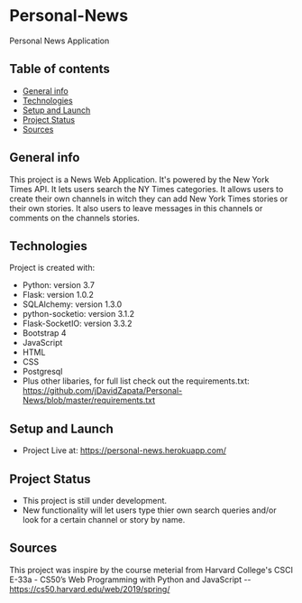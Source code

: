 # Personal-News
Personal News Application

## Table of contents
* [General info](#general-info)
* [Technologies](#technologies)
* [Setup and Launch](#setup-and-launch)
* [Project Status](#project-status) 
* [Sources](#sources)

## General info
This project is a News Web Application.  It's powered by the New York Times API. It lets users search the NY Times categories.  It allows users to create their own channels in witch they can add New York Times stories or their own stories. It also users to leave messages in this channels or comments on the channels stories.

	
## Technologies
Project is created with:
* Python: version 3.7
* Flask: version 1.0.2
* SQLAlchemy: version 1.3.0
* python-socketio: version 3.1.2
* Flask-SocketIO: version 3.3.2
* Bootstrap 4 
* JavaScript
* HTML
* CSS
* Postgresql
* Plus other libaries, for full list check out the requirements.txt: https://github.com/jDavidZapata/Personal-News/blob/master/requirements.txt

## Setup and Launch
* Project Live at: https://personal-news.herokuapp.com/

## Project Status
* This project is still under development.  
* New functionality will let users type thier own search queries and/or look for a certain channel or story by name. 



## Sources
This project was inspire by the course meterial from Harvard College's CSCI E-33a - CS50’s Web Programming
with Python and JavaScript -- https://cs50.harvard.edu/web/2019/spring/

